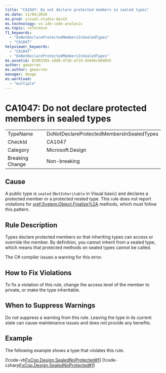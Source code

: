 ```yaml
---
title: "CA1047: Do not declare protected members in sealed types"
ms.date: 11/04/2016
ms.prod: visual-studio-dev15
ms.technology: vs-ide-code-analysis
ms.topic: reference
f1_keywords:
  - "DoNotDeclareProtectedMembersInSealedTypes"
  - "CA1047"
helpviewer_keywords:
  - "CA1047"
  - "DoNotDeclareProtectedMembersInSealedTypes"
ms.assetid: 829033b5-a9d8-4f26-a719-45494c9dd035
author: gewarren
ms.author: gewarren
manager: douge
ms.workload:
  - "multiple"
---
```

# CA1047: Do not declare protected members in sealed types
|||
|-|-|
|TypeName|DoNotDeclareProtectedMembersInSealedTypes|
|CheckId|CA1047|
|Category|Microsoft.Design|
|Breaking Change|Non-breaking|

## Cause
 A public type is `sealed` (`NotInheritable` in Visual basic) and declares a protected member or a protected nested type. This rule does not report violations for <xref:System.Object.Finalize%2A> methods, which must follow this pattern.

## Rule Description
 Types declare protected members so that inheriting types can access or override the member. By definition, you cannot inherit from a sealed type, which means that protected methods on sealed types cannot be called.

 The C# compiler issues a warning for this error.

## How to Fix Violations
 To fix a violation of this rule, change the access level of the member to private, or make the type inheritable.

## When to Suppress Warnings
 Do not suppress a warning from this rule. Leaving the type in its current state can cause maintenance issues and does not provide any benefits.

## Example
 The following example shows a type that violates this rule.

 [!code-vb[FxCop.Design.SealedNoProtected#1](../code-quality/codesnippet/VisualBasic/ca1047-do-not-declare-protected-members-in-sealed-types_1.vb)]
 [!code-csharp[FxCop.Design.SealedNoProtected#1](../code-quality/codesnippet/CSharp/ca1047-do-not-declare-protected-members-in-sealed-types_1.cs)]